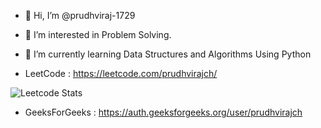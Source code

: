 - 👋 Hi, I’m @prudhviraj-1729
- 👀 I’m interested in Problem Solving.
- 🌱 I’m currently learning Data Structures and Algorithms Using Python

- LeetCode : https://leetcode.com/prudhvirajch/

![Leetcode Stats](https://leetcard.jacoblin.cool/prudhvirajch)
- GeeksForGeeks : https://auth.geeksforgeeks.org/user/prudhvirajch


<!---
prudhviraj-1729/prudhviraj-1729 is a ✨ special ✨ repository because its `README.md` (this file) appears on your GitHub profile.
You can click the Preview link to take a look at your changes.
--->
